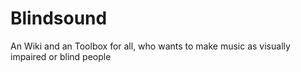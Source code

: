 # Blindsound
An Wiki and an Toolbox for all, who wants to make music as visually impaired or blind people
